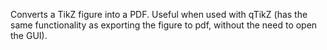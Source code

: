 Converts a TikZ figure into a PDF.  Useful when used with qTikZ (has the same
functionality as exporting the figure to pdf, without the need to open the
GUI).

